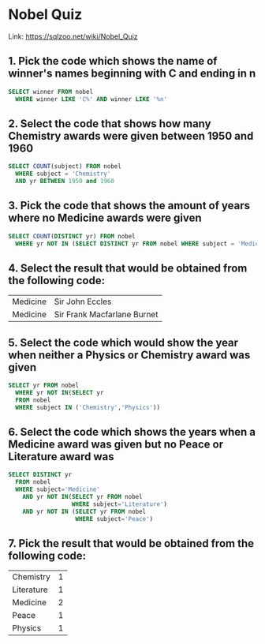 # Nobel Quiz

Link: https://sqlzoo.net/wiki/Nobel_Quiz

## 1. Pick the code which shows the name of winner's names beginning with C and ending in n

```sql
SELECT winner FROM nobel
  WHERE winner LIKE 'C%' AND winner LIKE '%n'
```

## 2. Select the code that shows how many Chemistry awards were given between 1950 and 1960

```sql
SELECT COUNT(subject) FROM nobel
  WHERE subject = 'Chemistry'
  AND yr BETWEEN 1950 and 1960
```

## 3. Pick the code that shows the amount of years where no Medicine awards were given

```sql
SELECT COUNT(DISTINCT yr) FROM nobel
  WHERE yr NOT IN (SELECT DISTINCT yr FROM nobel WHERE subject = 'Medicine')
```

## 4. Select the result that would be obtained from the following code:

| | |
|-|-|
| Medicine | Sir John Eccles |
| Medicine | Sir Frank Macfarlane Burnet |

## 5. Select the code which would show the year when neither a Physics or Chemistry award was given

```sql
SELECT yr FROM nobel
  WHERE yr NOT IN(SELECT yr 
  FROM nobel
  WHERE subject IN ('Chemistry','Physics'))
```

## 6. Select the code which shows the years when a Medicine award was given but no Peace or Literature award was

```sql
SELECT DISTINCT yr
  FROM nobel
  WHERE subject='Medicine' 
    AND yr NOT IN(SELECT yr FROM nobel 
                  WHERE subject='Literature')
    AND yr NOT IN (SELECT yr FROM nobel
                   WHERE subject='Peace')
```

## 7. Pick the result that would be obtained from the following code:

| | |
| - | - |
| Chemistry | 1 |
| Literature | 1 |
| Medicine | 2 |
| Peace | 1 |
| Physics | 1 |